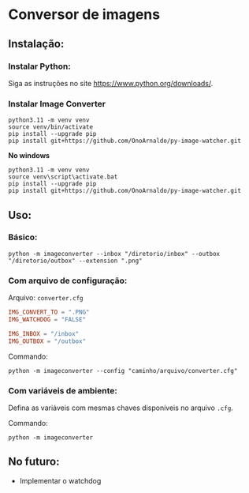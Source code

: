 # Conversor de imagens

## Instalação:

### Instalar Python:

Siga as instruções no site https://www.python.org/downloads/.


### Instalar Image Converter

```shell
python3.11 -m venv venv
source venv/bin/activate
pip install --upgrade pip
pip install git+https://github.com/OnoArnaldo/py-image-watcher.git
```

**No windows**
```shell
python3.11 -m venv venv
source venv\script\activate.bat
pip install --upgrade pip
pip install git+https://github.com/OnoArnaldo/py-image-watcher.git
```


## Uso:

### Básico:

```shell
python -m imageconverter --inbox "/diretorio/inbox" --outbox "/diretorio/outbox" --extension ".png"
```


### Com arquivo de configuração:

Arquivo: `converter.cfg`
```toml
IMG_CONVERT_TO = ".PNG"
IMG_WATCHDOG = "FALSE"

IMG_INBOX = "/inbox"
IMG_OUTBOX = "/outbox"
```

Commando:
```shell
python -m imageconverter --config "caminho/arquivo/converter.cfg"
```


### Com variáveis de ambiente:

Defina as variáveis com mesmas chaves disponíveis no arquivo `.cfg`.

Commando:
```shell
python -m imageconverter
```


## No futuro:

* Implementar o watchdog